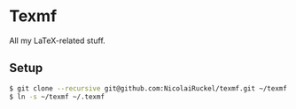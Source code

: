 # Texmf

All my LaTeX-related stuff.

## Setup

```bash
$ git clone --recursive git@github.com:NicolaiRuckel/texmf.git ~/texmf
$ ln -s ~/texmf ~/.texmf
```
